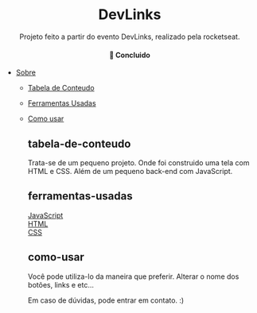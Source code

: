 <h1 align="center">DevLinks</h1>

<p align="center">Projeto feito a partir do evento DevLinks, realizado pela rocketseat.</p>
<h4 align="center"> 
	 🚀 Concluido  
</h4>


* [Sobre](#Sobre)
   * [Tabela de Conteudo](#tabela-de-conteudo)
   * [Ferramentas Usadas](#ferrramentas-usadas)
   * [Como usar](#como-usar)
      
      
      
      ## tabela-de-conteudo
       Trata-se de um pequeno projeto. Onde foi construido uma tela com HTML e CSS. Além de um pequeno back-end com JavaScript.
      
      ## ferramentas-usadas
       [JavaScript](https://developer.mozilla.org/pt-BR/docs/Web/JavaScript) </br>
       [HTML](https://developer.mozilla.org/pt-BR/docs/Web/HTML) </br>
       [CSS](https://developer.mozilla.org/pt-BR/docs/Web/CSS) </br>
       
       
      ## como-usar
       Você pode utiliza-lo da maneira que preferir. Alterar o nome dos botões, links e etc...
        
        Em caso de dúvidas, pode entrar em contato. :)
      
